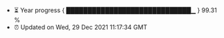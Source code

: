 - ⏳ Year progress { █████████████████████████████▁ } 99.31 %
- ⏰ Updated on Wed, 29 Dec 2021 11:17:34 GMT

